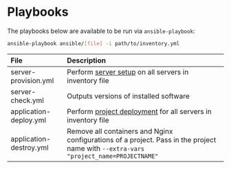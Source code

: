 # Playbooks

The playbooks below are available to be run via `ansible-playbook`:

```bash
ansible-playbook ansible/[file] -i path/to/inventory.yml
```

| File | Description |
| :--- | :--- |
| server-provision.yml | Perform [server setup](workflow.md) on all servers in inventory file |
| server-check.yml | Outputs versions of installed software |
| application-deploy.yml | Perform [project deployment](workflow.md) for all servers in inventory file |
| application-destroy.yml | Remove all containers and Nginx configurations of a project. Pass in the project name with `--extra-vars "project_name=PROJECTNAME"` |

